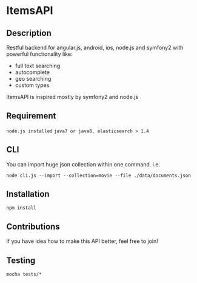 # ItemsAPI 
## Description
Restful backend for angular.js, android, ios, node.js and symfony2 with powerful functionality like:
- full text searching
- autocomplete
- geo searching
- custom types

ItemsAPI is inspired mostly by symfony2 and node.js

## Requirement
`node.js installed`
`java7 or java8, elasticsearch > 1.4`
## CLI
You can import huge json collection within one command. i.e.

`node cli.js --import --collection=movie --file ./data/documents.json`
## Installation
`npm install`
## Contributions
If you have idea how to make this API better, feel free to join!
## Testing
`mocha tests/*`
